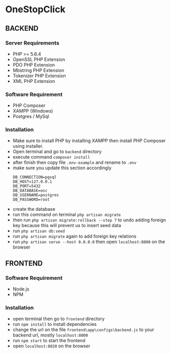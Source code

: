 # OneStopClick

## BACKEND

### Server Requirements

- PHP >= 5.6.4
- OpenSSL PHP Extension
- PDO PHP Extension
- Mbstring PHP Extension
- Tokenizer PHP Extension
- XML PHP Extension

### Software Requirement

- PHP Composer
- XAMPP (Windows)
- Postgres / MySql


### Installation

- Make sure to install PHP by installing XAMPP then install PHP Composer using installer.
- Open terminal and go to `backend` directory
- execute command `composer install`
- after finish then copy file `.env-example` and rename to `.env`
- make sure you update this section accordingly
    ```
    DB_CONNECTION=pgsql
    DB_HOST=127.0.0.1
    DB_PORT=5432
    DB_DATABASE=osc
    DB_USERNAME=postgres
    DB_PASSWORD=root
    ```
- create the database
- run this command on terminal `php artisan migrate`
- then run `php artisan migrate:rollback --step 7` to undo adding foreign key because this will prevent us to insert seed data
- run `php artisan db:seed` 
- run `php artisan migrate` again to add foreign key relations
- run `php artisan serve --host 0.0.0.0` then open `localhost:8000` on the browser




## FRONTEND

### Software Requirement

- Node.js
- NPM


### Installation

- open terminal then go to `frontend` directory
- run `npm install` to install dependencies
- change the url on the file `frontend\app\configs\backend.js` to your backend url, mostly `localhost:8000`
- run `npm start` to start the frontend
- open `localhost:8020` on the browser